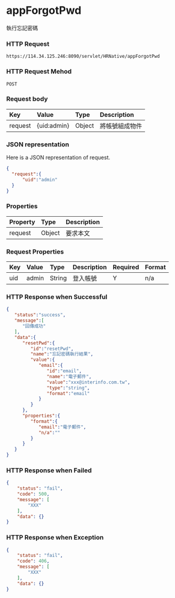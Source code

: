 # appForgotPwd 
執行忘記密碼

### HTTP Request
```
https://114.34.125.246:8090/servlet/HRNative/appForgotPwd
```

### HTTP Request Mehod
```
POST
```

### Request body
| Key | Value | Type | Description |
|:----------|:-------------|:-----|:------------|
| request | {uid:admin} | Object | 將帳號組成物件 |


### JSON representation
Here is a JSON representation of request.
```json
{
  "request":{
      "uid":"admin"
  }
}
```

### Properties
| Property | Type | Description |
|:---------|:-----|:------------|
| request | Object | 要求本文 |

### Request Properties
| Key | Value | Type | Description | Required | Format |
|:----------|:-------------|:-----|:------------|:------------|:------------|
| uid  | admin | String | 登入帳號 | Y | n/a |

### HTTP Response when Successful
```json
{
   "status":"success",
   "message":[
      "回傳成功"
   ],
   "data":{
      "resetPwd":{
         "id":"resetPwd",
         "name":"忘記密碼執行結果",
         "value":{
            "email":{
               "id":"email",
               "name":"電子郵件",
               "value":"xxx@interinfo.com.tw",
               "type":"string",
               "format":"email"
            }
         }
      },
      "properties":{
         "format":{
            "email":"電子郵件",
            "n/a":""
         }
      }
   }
}
```

### HTTP Response when Failed
```json
{
    "status": "fail",
    "code": 500,
    "message": [
        "XXX"
    ],
    "data": {}
}
```

### HTTP Response when Exception
```json
{
    "status": "fail",
    "code": 406,
    "message": [
        "XXX"
    ],
    "data": {}
}
```
